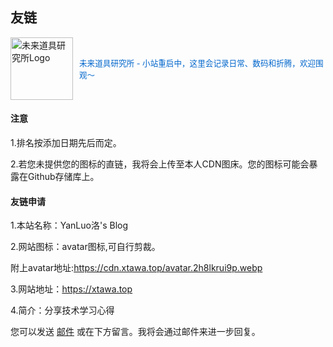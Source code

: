 ## 友链

<div style="display: flex; align-items: center; gap: 10px;">
  <!-- 图片带超链接 -->
  <a href="https://3.406288.xyz/">
    <img src="https://3.406288.xyz/sg.png" style="width: 100px; height: auto;" alt="未来道具研究所Logo" />
  </a>
  <!-- 文字带超链接，颜色改为0066cc -->
  <a href="https://3.406288.xyz/" style="text-decoration: none; color: #0066cc; font-size: 0.9em;">
    未来道具研究所 - 小站重启中，这里会记录日常、数码和折腾，欢迎围观～
  </a>
</div>


#### 注意

1.排名按添加日期先后而定。

2.若您未提供您的图标的直链，我将会上传至本人CDN图床。您的图标可能会暴露在Github存储库上。

#### 友链申请

1.本站名称：YanLuo洛's Blog

2.网站图标：avatar图标,可自行剪裁。

附上avatar地址:https://cdn.xtawa.top/avatar.2h8lkrui9p.webp

3.网站地址：https://xtawa.top

4.简介：分享技术学习心得

您可以发送 [邮件](mailto:zaz203@outlook.com) 或在下方留言。我将会通过邮件来进一步回复。